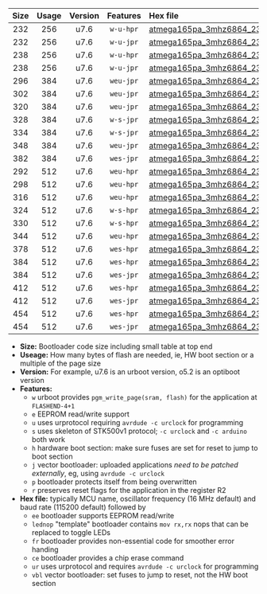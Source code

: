 |Size|Usage|Version|Features|Hex file|
|:-:|:-:|:-:|:-:|:--|
|232|256|u7.6|`w-u-hpr`|[atmega165pa_3mhz6864_230400bps_ur.hex](https://raw.githubusercontent.com/stefanrueger/urboot/main/bootloaders/atmega165pa/fcpu_3mhz6864/230400_bps/atmega165pa_3mhz6864_230400bps_ur.hex)|
|232|256|u7.6|`w-u-jpr`|[atmega165pa_3mhz6864_230400bps_ur_vbl.hex](https://raw.githubusercontent.com/stefanrueger/urboot/main/bootloaders/atmega165pa/fcpu_3mhz6864/230400_bps/atmega165pa_3mhz6864_230400bps_ur_vbl.hex)|
|238|256|u7.6|`w-u-hpr`|[atmega165pa_3mhz6864_230400bps_lednop_ur.hex](https://raw.githubusercontent.com/stefanrueger/urboot/main/bootloaders/atmega165pa/fcpu_3mhz6864/230400_bps/atmega165pa_3mhz6864_230400bps_lednop_ur.hex)|
|238|256|u7.6|`w-u-jpr`|[atmega165pa_3mhz6864_230400bps_lednop_ur_vbl.hex](https://raw.githubusercontent.com/stefanrueger/urboot/main/bootloaders/atmega165pa/fcpu_3mhz6864/230400_bps/atmega165pa_3mhz6864_230400bps_lednop_ur_vbl.hex)|
|296|384|u7.6|`weu-jpr`|[atmega165pa_3mhz6864_230400bps_ee_ur_vbl.hex](https://raw.githubusercontent.com/stefanrueger/urboot/main/bootloaders/atmega165pa/fcpu_3mhz6864/230400_bps/atmega165pa_3mhz6864_230400bps_ee_ur_vbl.hex)|
|302|384|u7.6|`weu-jpr`|[atmega165pa_3mhz6864_230400bps_ee_lednop_ur_vbl.hex](https://raw.githubusercontent.com/stefanrueger/urboot/main/bootloaders/atmega165pa/fcpu_3mhz6864/230400_bps/atmega165pa_3mhz6864_230400bps_ee_lednop_ur_vbl.hex)|
|320|384|u7.6|`weu-jpr`|[atmega165pa_3mhz6864_230400bps_ee_lednop_fr_ur_vbl.hex](https://raw.githubusercontent.com/stefanrueger/urboot/main/bootloaders/atmega165pa/fcpu_3mhz6864/230400_bps/atmega165pa_3mhz6864_230400bps_ee_lednop_fr_ur_vbl.hex)|
|328|384|u7.6|`w-s-jpr`|[atmega165pa_3mhz6864_230400bps_vbl.hex](https://raw.githubusercontent.com/stefanrueger/urboot/main/bootloaders/atmega165pa/fcpu_3mhz6864/230400_bps/atmega165pa_3mhz6864_230400bps_vbl.hex)|
|334|384|u7.6|`w-s-jpr`|[atmega165pa_3mhz6864_230400bps_lednop_vbl.hex](https://raw.githubusercontent.com/stefanrueger/urboot/main/bootloaders/atmega165pa/fcpu_3mhz6864/230400_bps/atmega165pa_3mhz6864_230400bps_lednop_vbl.hex)|
|348|384|u7.6|`weu-jpr`|[atmega165pa_3mhz6864_230400bps_ee_lednop_fr_ce_ur_vbl.hex](https://raw.githubusercontent.com/stefanrueger/urboot/main/bootloaders/atmega165pa/fcpu_3mhz6864/230400_bps/atmega165pa_3mhz6864_230400bps_ee_lednop_fr_ce_ur_vbl.hex)|
|382|384|u7.6|`wes-jpr`|[atmega165pa_3mhz6864_230400bps_ee_vbl.hex](https://raw.githubusercontent.com/stefanrueger/urboot/main/bootloaders/atmega165pa/fcpu_3mhz6864/230400_bps/atmega165pa_3mhz6864_230400bps_ee_vbl.hex)|
|292|512|u7.6|`weu-hpr`|[atmega165pa_3mhz6864_230400bps_ee_ur.hex](https://raw.githubusercontent.com/stefanrueger/urboot/main/bootloaders/atmega165pa/fcpu_3mhz6864/230400_bps/atmega165pa_3mhz6864_230400bps_ee_ur.hex)|
|298|512|u7.6|`weu-hpr`|[atmega165pa_3mhz6864_230400bps_ee_lednop_ur.hex](https://raw.githubusercontent.com/stefanrueger/urboot/main/bootloaders/atmega165pa/fcpu_3mhz6864/230400_bps/atmega165pa_3mhz6864_230400bps_ee_lednop_ur.hex)|
|316|512|u7.6|`weu-hpr`|[atmega165pa_3mhz6864_230400bps_ee_lednop_fr_ur.hex](https://raw.githubusercontent.com/stefanrueger/urboot/main/bootloaders/atmega165pa/fcpu_3mhz6864/230400_bps/atmega165pa_3mhz6864_230400bps_ee_lednop_fr_ur.hex)|
|324|512|u7.6|`w-s-hpr`|[atmega165pa_3mhz6864_230400bps.hex](https://raw.githubusercontent.com/stefanrueger/urboot/main/bootloaders/atmega165pa/fcpu_3mhz6864/230400_bps/atmega165pa_3mhz6864_230400bps.hex)|
|330|512|u7.6|`w-s-hpr`|[atmega165pa_3mhz6864_230400bps_lednop.hex](https://raw.githubusercontent.com/stefanrueger/urboot/main/bootloaders/atmega165pa/fcpu_3mhz6864/230400_bps/atmega165pa_3mhz6864_230400bps_lednop.hex)|
|344|512|u7.6|`weu-hpr`|[atmega165pa_3mhz6864_230400bps_ee_lednop_fr_ce_ur.hex](https://raw.githubusercontent.com/stefanrueger/urboot/main/bootloaders/atmega165pa/fcpu_3mhz6864/230400_bps/atmega165pa_3mhz6864_230400bps_ee_lednop_fr_ce_ur.hex)|
|378|512|u7.6|`wes-hpr`|[atmega165pa_3mhz6864_230400bps_ee.hex](https://raw.githubusercontent.com/stefanrueger/urboot/main/bootloaders/atmega165pa/fcpu_3mhz6864/230400_bps/atmega165pa_3mhz6864_230400bps_ee.hex)|
|384|512|u7.6|`wes-hpr`|[atmega165pa_3mhz6864_230400bps_ee_lednop.hex](https://raw.githubusercontent.com/stefanrueger/urboot/main/bootloaders/atmega165pa/fcpu_3mhz6864/230400_bps/atmega165pa_3mhz6864_230400bps_ee_lednop.hex)|
|384|512|u7.6|`wes-jpr`|[atmega165pa_3mhz6864_230400bps_ee_lednop_vbl.hex](https://raw.githubusercontent.com/stefanrueger/urboot/main/bootloaders/atmega165pa/fcpu_3mhz6864/230400_bps/atmega165pa_3mhz6864_230400bps_ee_lednop_vbl.hex)|
|412|512|u7.6|`wes-hpr`|[atmega165pa_3mhz6864_230400bps_ee_lednop_fr.hex](https://raw.githubusercontent.com/stefanrueger/urboot/main/bootloaders/atmega165pa/fcpu_3mhz6864/230400_bps/atmega165pa_3mhz6864_230400bps_ee_lednop_fr.hex)|
|412|512|u7.6|`wes-jpr`|[atmega165pa_3mhz6864_230400bps_ee_lednop_fr_vbl.hex](https://raw.githubusercontent.com/stefanrueger/urboot/main/bootloaders/atmega165pa/fcpu_3mhz6864/230400_bps/atmega165pa_3mhz6864_230400bps_ee_lednop_fr_vbl.hex)|
|454|512|u7.6|`wes-hpr`|[atmega165pa_3mhz6864_230400bps_ee_lednop_fr_ce.hex](https://raw.githubusercontent.com/stefanrueger/urboot/main/bootloaders/atmega165pa/fcpu_3mhz6864/230400_bps/atmega165pa_3mhz6864_230400bps_ee_lednop_fr_ce.hex)|
|454|512|u7.6|`wes-jpr`|[atmega165pa_3mhz6864_230400bps_ee_lednop_fr_ce_vbl.hex](https://raw.githubusercontent.com/stefanrueger/urboot/main/bootloaders/atmega165pa/fcpu_3mhz6864/230400_bps/atmega165pa_3mhz6864_230400bps_ee_lednop_fr_ce_vbl.hex)|

- **Size:** Bootloader code size including small table at top end
- **Useage:** How many bytes of flash are needed, ie, HW boot section or a multiple of the page size
- **Version:** For example, u7.6 is an urboot version, o5.2 is an optiboot version
- **Features:**
  + `w` urboot provides `pgm_write_page(sram, flash)` for the application at `FLASHEND-4+1`
  + `e` EEPROM read/write support
  + `u` uses urprotocol requiring `avrdude -c urclock` for programming
  + `s` uses skeleton of STK500v1 protocol; `-c urclock` and `-c arduino` both work
  + `h` hardware boot section: make sure fuses are set for reset to jump to boot section
  + `j` vector bootloader: uploaded applications *need to be patched externally*, eg, using `avrdude -c urclock`
  + `p` bootloader protects itself from being overwritten
  + `r` preserves reset flags for the application in the register R2
- **Hex file:** typically MCU name, oscillator frequency (16 MHz default) and baud rate (115200 default) followed by
  + `ee` bootloader supports EEPROM read/write
  + `lednop` "template" bootloader contains `mov rx,rx` nops that can be replaced to toggle LEDs
  + `fr` bootloader provides non-essential code for smoother error handing
  + `ce` bootloader provides a chip erase command
  + `ur` uses urprotocol and requires `avrdude -c urclock` for programming
  + `vbl` vector bootloader: set fuses to jump to reset, not the HW boot section
